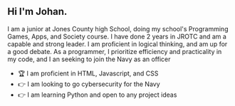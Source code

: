 ## Hi I'm Johan.

I am a junior at Jones County high School, doing my school's Programming Games, Apps, and Society course. I have done 2 years in JROTC and am a capable and strong leader. I am proficient in logical thinking, and am up for a good debate. As a programmer, I prioritize efficiency and practicality in my code, and I an seeking to join the Navy as an officer

- 🏆 I am proficient in HTML, Javascript, and CSS
- 👉 I am looking to go cybersecurity for the Navy
- 👉 I am learning Python and open to any project ideas
